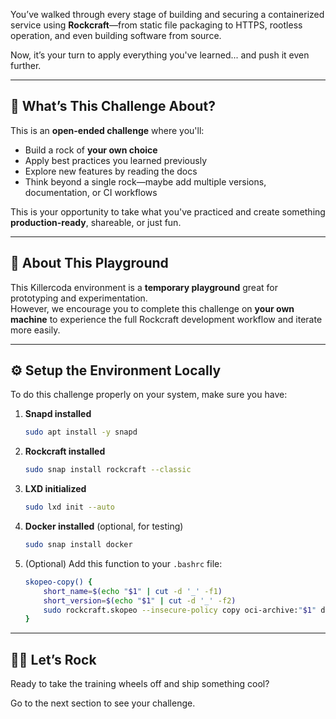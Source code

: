 You’ve walked through every stage of building and securing a containerized service using **Rockcraft**—from static file packaging to HTTPS, rootless operation, and even building software from source.

Now, it’s your turn to apply everything you've learned... and push it even further.

---

## 🧠 What’s This Challenge About?

This is an **open-ended challenge** where you'll:

- Build a rock of **your own choice**
- Apply best practices you learned previously
- Explore new features by reading the docs
- Think beyond a single rock—maybe add multiple versions, documentation, or CI workflows

This is your opportunity to take what you've practiced and create something **production-ready**, shareable, or just fun.

---

## 🧪 About This Playground

This Killercoda environment is a **temporary playground** great for prototyping and experimentation.  
However, we encourage you to complete this challenge on **your own machine** to experience the full Rockcraft development workflow and iterate more easily.

---

## ⚙️ Setup the Environment Locally

To do this challenge properly on your system, make sure you have:

1. **Snapd installed**  

    ```bash
    sudo apt install -y snapd
    ```

2. **Rockcraft installed**  

    ```bash
    sudo snap install rockcraft --classic
    ```

3. **LXD initialized**  

    ```bash
    sudo lxd init --auto
    ```

4. **Docker installed** (optional, for testing)  

    ```bash
    sudo snap install docker
    ```

5. (Optional) Add this function to your `.bashrc` file:

    ```bash
    skopeo-copy() {
        short_name=$(echo "$1" | cut -d '_' -f1)
        short_version=$(echo "$1" | cut -d '_' -f2)
        sudo rockcraft.skopeo --insecure-policy copy oci-archive:"$1" docker-daemon:"$short_name":"$short_version"
    }
    ```

---

## 🧑‍💻 Let’s Rock

Ready to take the training wheels off and ship something cool?

Go to the next section to see your challenge.
